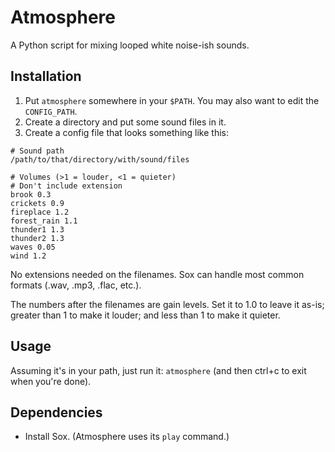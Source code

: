 # Atmosphere

A Python script for mixing looped white noise-ish sounds.


## Installation

1. Put `atmosphere` somewhere in your `$PATH`. You may also want to edit the
`CONFIG_PATH`.
2. Create a directory and put some sound files in it.
3. Create a config file that looks something like this:

```
# Sound path
/path/to/that/directory/with/sound/files

# Volumes (>1 = louder, <1 = quieter)
# Don't include extension
brook 0.3
crickets 0.9
fireplace 1.2
forest_rain 1.1
thunder1 1.3
thunder2 1.3
waves 0.05
wind 1.2
```

No extensions needed on the filenames. Sox can handle most common formats
(.wav, .mp3, .flac, etc.).

The numbers after the filenames are gain levels. Set it to 1.0 to leave it
as-is; greater than 1 to make it louder; and less than 1 to make it quieter.


## Usage

Assuming it's in your path, just run it: `atmosphere` (and then ctrl+c to exit
when you're done).


## Dependencies

- Install Sox. (Atmosphere uses its `play` command.)
